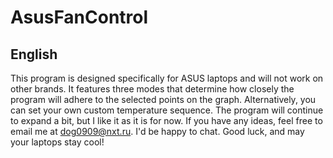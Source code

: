 # AsusFanControl

## English

This program is designed specifically for ASUS laptops and will not work on other brands. It features three modes that determine how closely the program will adhere to the selected points on the graph. Alternatively, you can set your own custom temperature sequence. The program will continue to expand a bit, but I like it as it is for now. If you have any ideas, feel free to email me at dog0909@nxt.ru. I'd be happy to chat. Good luck, and may your laptops stay cool!

